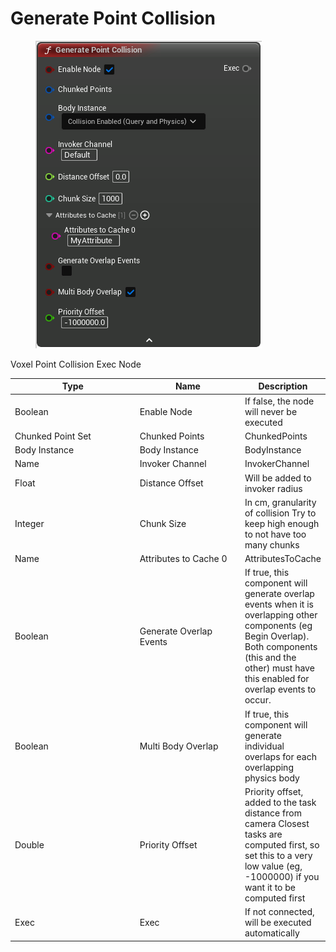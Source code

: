 # Generate Point Collision

<div align="left" data-full-width="false">

<figure><img src="Generate_Point_Collision.png" alt=""><figcaption></figcaption></figure>

</div>

Voxel Point Collision Exec Node

<table>
<thead><tr><th width="250">Type</th><th width="200">Name</th><th>Description</th></tr></thead>
<tbody>
<tr><td>Boolean</td><td>Enable Node</td><td>If false, the node will never be executed</td></tr>
<tr><td>Chunked Point Set</td><td>Chunked Points</td><td>ChunkedPoints</td></tr>
<tr><td>Body Instance</td><td>Body Instance</td><td>BodyInstance</td></tr>
<tr><td>Name</td><td>Invoker Channel</td><td>InvokerChannel</td></tr>
<tr><td>Float</td><td>Distance Offset</td><td>Will be added to invoker radius</td></tr>
<tr><td>Integer</td><td>Chunk Size</td><td>In cm, granularity of collision
Try to keep high enough to not have too many chunks</td></tr>
<tr><td>Name</td><td>Attributes to Cache 0</td><td>AttributesToCache</td></tr>
<tr><td>Boolean</td><td>Generate Overlap Events</td><td>If true, this component will generate overlap events when it is overlapping other components (eg Begin Overlap).
Both components (this and the other) must have this enabled for overlap events to occur.</td></tr>
<tr><td>Boolean</td><td>Multi Body Overlap</td><td>If true, this component will generate individual overlaps for each overlapping physics body</td></tr>
<tr><td>Double</td><td>Priority Offset</td><td>Priority offset, added to the task distance from camera
Closest tasks are computed first, so set this to a very low value (eg, -1000000) if you want it to be computed first</td></tr>
<tr><td>Exec</td><td>Exec</td><td>If not connected, will be executed automatically</td></tr>
</tbody>
</table>